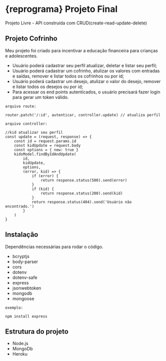 # {reprograma} Projeto Final

Projeto Livre - API construída com CRUD ​(create-read-update-delete)

## Projeto Cofrinho

Meu projeto foi criado para incentivar a educação financeira para crianças e adolescentes.

* Usuário poderá cadastrar seu perfil atualizar, deletar e listar seu perfil;
* Usuário poderá cadastrar um cofrinho, atulizar os valores com entradas e saídas, remover e listar todos os cofrinhos ou por id;
* Usuário poderá cadastrar um desejo, atulizar o valor do desejo, remover e listar todos os desejos ou por id;
* Para acessar os end points autenticados, o usuário precisará fazer login para gerar um token válido.

```
arquivo route: 

router.patch('/:id', autenticar, controller.update) // atualiza perfil

arquivo controller: 

//kid atualizar seu perfil
const update = (request, response) => {
    const id = request.params.id
    const kidUpdate = request.body
    const options = { new: true }
    kidsModel.findByIdAndUpdate(
        id,
        kidUpdate,
        options,
        (error, kid) => {
            if (error) {
                return response.status(500).send(error)
            }
            if (kid) {
                return response.status(200).send(kid)
            }
            return response.status(404).send('Usuário não encontrado.')
        }
    )
}
```

## Instalação

Dependências necessárias para rodar o código. 

* bcryptjs
* body-parser
* cors
* dotenv
* dotenv-safe
* express
* jsonwebtoken
* mongodb
* mongoose

```
exemplo: 

npm install express
```

## Estrutura do projeto

* Node.js
* MongoDb
* Heroku




